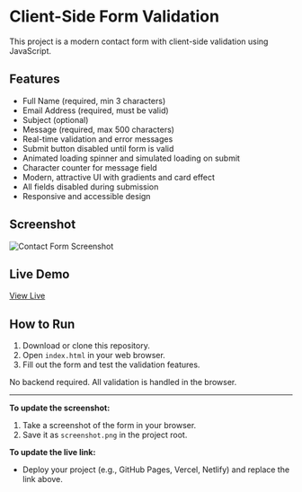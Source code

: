 # Client-Side Form Validation

This project is a modern contact form with client-side validation using JavaScript.

## Features
- Full Name (required, min 3 characters)
- Email Address (required, must be valid)
- Subject (optional)
- Message (required, max 500 characters)
- Real-time validation and error messages
- Submit button disabled until form is valid
- Animated loading spinner and simulated loading on submit
- Character counter for message field
- Modern, attractive UI with gradients and card effect
- All fields disabled during submission
- Responsive and accessible design

## Screenshot

![Contact Form Screenshot](screenshot.png)

## Live Demo

[View Live](https://your-live-link-here.com)

## How to Run
1. Download or clone this repository.
2. Open `index.html` in your web browser.
3. Fill out the form and test the validation features.

No backend required. All validation is handled in the browser.

---
**To update the screenshot:**
1. Take a screenshot of the form in your browser.
2. Save it as `screenshot.png` in the project root.

**To update the live link:**
- Deploy your project (e.g., GitHub Pages, Vercel, Netlify) and replace the link above. 